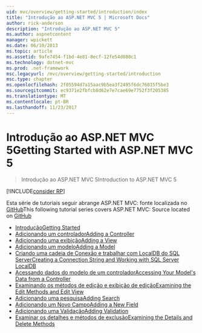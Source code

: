 ```yaml
---
uid: mvc/overview/getting-started/introduction/index
title: "Introdução ao ASP.NET MVC 5 | Microsoft Docs"
author: rick-anderson
description: "Introdução ao ASP.NET MVC 5"
ms.author: aspnetcontent
manager: wpickett
ms.date: 06/10/2013
ms.topic: article
ms.assetid: 9afe7454-f1bd-4e81-8ecf-12fe54d080c1
ms.technology: dotnet-mvc
ms.prod: .net-framework
msc.legacyurl: /mvc/overview/getting-started/introduction
msc.type: chapter
ms.openlocfilehash: 2f05594d7a15aac9b5ea3f2495f6dc76015f5be3
ms.sourcegitcommit: ec9371e2fbfcb8d62e7e7cae69e7752f3f205385
ms.translationtype: MT
ms.contentlocale: pt-BR
ms.lasthandoff: 11/23/2017
---
```

<a name="getting-started-with-aspnet-mvc-5"></a><span data-ttu-id="d8a08-103">Introdução ao ASP.NET MVC 5</span><span class="sxs-lookup"><span data-stu-id="d8a08-103">Getting Started with ASP.NET MVC 5</span></span>
====================
> <span data-ttu-id="d8a08-104">Introdução ao ASP.NET MVC 5</span><span class="sxs-lookup"><span data-stu-id="d8a08-104">Introduction to ASP.NET MVC 5</span></span>

[!INCLUDE[consider RP](../../../../includes/razor.md)]

<span data-ttu-id="d8a08-105">Esta série de tutoriais seguir abrange ASP.NET MVC: fonte localizada no [GitHub](https://github.com/aspnet/Docs/tree/master/aspnet/mvc/overview/getting-started/introduction/sample/MvcMovie/MvcMovie)</span><span class="sxs-lookup"><span data-stu-id="d8a08-105">This following tutorial series covers ASP.NET MVC: Source located on [GitHub](https://github.com/aspnet/Docs/tree/master/aspnet/mvc/overview/getting-started/introduction/sample/MvcMovie/MvcMovie)</span></span>

- [<span data-ttu-id="d8a08-106">Introdução</span><span class="sxs-lookup"><span data-stu-id="d8a08-106">Getting Started</span></span>](getting-started.md)
- [<span data-ttu-id="d8a08-107">Adicionando um controlador</span><span class="sxs-lookup"><span data-stu-id="d8a08-107">Adding a Controller</span></span>](adding-a-controller.md)
- [<span data-ttu-id="d8a08-108">Adicionando uma exibição</span><span class="sxs-lookup"><span data-stu-id="d8a08-108">Adding a View</span></span>](adding-a-view.md)
- [<span data-ttu-id="d8a08-109">Adicionando um modelo</span><span class="sxs-lookup"><span data-stu-id="d8a08-109">Adding a Model</span></span>](adding-a-model.md)
- [<span data-ttu-id="d8a08-110">Criando uma cadeia de Conexão e trabalhar com LocalDB do SQL Server</span><span class="sxs-lookup"><span data-stu-id="d8a08-110">Creating a Connection String and Working with SQL Server LocalDB</span></span>](creating-a-connection-string.md)
- [<span data-ttu-id="d8a08-111">Acessando dados do modelo de um controlador</span><span class="sxs-lookup"><span data-stu-id="d8a08-111">Accessing Your Model's Data from a Controller</span></span>](accessing-your-models-data-from-a-controller.md)
- [<span data-ttu-id="d8a08-112">Examinando os métodos de edição e exibição de edição</span><span class="sxs-lookup"><span data-stu-id="d8a08-112">Examining the Edit Methods and Edit View</span></span>](examining-the-edit-methods-and-edit-view.md)
- [<span data-ttu-id="d8a08-113">Adicionando uma pesquisa</span><span class="sxs-lookup"><span data-stu-id="d8a08-113">Adding Search</span></span>](adding-search.md)
- [<span data-ttu-id="d8a08-114">Adicionando um Novo Campo</span><span class="sxs-lookup"><span data-stu-id="d8a08-114">Adding a New Field</span></span>](adding-a-new-field.md)
- [<span data-ttu-id="d8a08-115">Adicionando uma Validação</span><span class="sxs-lookup"><span data-stu-id="d8a08-115">Adding Validation</span></span>](adding-validation.md)
- [<span data-ttu-id="d8a08-116">Examinar os detalhes e métodos de exclusão</span><span class="sxs-lookup"><span data-stu-id="d8a08-116">Examining the Details and Delete Methods</span></span>](examining-the-details-and-delete-methods.md)
